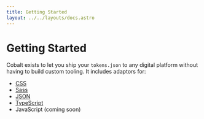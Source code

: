 ```yaml
---
title: Getting Started
layout: ../../layouts/docs.astro
---
```


# Getting Started

Cobalt exists to let you ship your `tokens.json` to any digital platform without having to build custom tooling. It includes adaptors for:

- [CSS][plugins]
- [Sass][plugins]
- [JSON][plugins]
- [TypeScript][plugins]
- JavaScript (coming soon)

[plugins]: ./plugins
